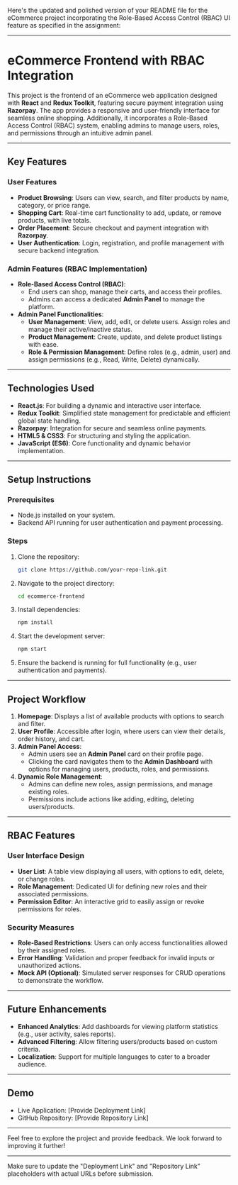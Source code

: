 Here's the updated and polished version of your README file for the eCommerce project incorporating the Role-Based Access Control (RBAC) UI feature as specified in the assignment:

---

# **eCommerce Frontend with RBAC Integration**

This project is the frontend of an eCommerce web application designed with **React** and **Redux Toolkit**, featuring secure payment integration using **Razorpay**. The app provides a responsive and user-friendly interface for seamless online shopping. Additionally, it incorporates a Role-Based Access Control (RBAC) system, enabling admins to manage users, roles, and permissions through an intuitive admin panel.

---

## **Key Features**

### **User Features**
- **Product Browsing**: Users can view, search, and filter products by name, category, or price range.
- **Shopping Cart**: Real-time cart functionality to add, update, or remove products, with live totals.
- **Order Placement**: Secure checkout and payment integration with **Razorpay**.
- **User Authentication**: Login, registration, and profile management with secure backend integration.

### **Admin Features (RBAC Implementation)**
- **Role-Based Access Control (RBAC)**: 
  - End users can shop, manage their carts, and access their profiles.
  - Admins can access a dedicated **Admin Panel** to manage the platform.
- **Admin Panel Functionalities**:
  - **User Management**: View, add, edit, or delete users. Assign roles and manage their active/inactive status.
  - **Product Management**: Create, update, and delete product listings with ease.
  - **Role & Permission Management**: Define roles (e.g., admin, user) and assign permissions (e.g., Read, Write, Delete) dynamically.

---

## **Technologies Used**

- **React.js**: For building a dynamic and interactive user interface.
- **Redux Toolkit**: Simplified state management for predictable and efficient global state handling.
- **Razorpay**: Integration for secure and seamless online payments.
- **HTML5 & CSS3**: For structuring and styling the application.
- **JavaScript (ES6)**: Core functionality and dynamic behavior implementation.

---

## **Setup Instructions**

### Prerequisites
- Node.js installed on your system.
- Backend API running for user authentication and payment processing.

### Steps
1. Clone the repository:
   ```bash
   git clone https://github.com/your-repo-link.git
   ```
2. Navigate to the project directory:
   ```bash
   cd ecommerce-frontend
   ```
3. Install dependencies:
   ```bash
   npm install
   ```
4. Start the development server:
   ```bash
   npm start
   ```
5. Ensure the backend is running for full functionality (e.g., user authentication and payments).

---

## **Project Workflow**

1. **Homepage**: Displays a list of available products with options to search and filter.
2. **User Profile**: Accessible after login, where users can view their details, order history, and cart.
3. **Admin Panel Access**:
   - Admin users see an **Admin Panel** card on their profile page.
   - Clicking the card navigates them to the **Admin Dashboard** with options for managing users, products, roles, and permissions.
4. **Dynamic Role Management**:
   - Admins can define new roles, assign permissions, and manage existing roles.
   - Permissions include actions like adding, editing, deleting users/products.

---

## **RBAC Features**

### **User Interface Design**
- **User List**: A table view displaying all users, with options to edit, delete, or change roles.
- **Role Management**: Dedicated UI for defining new roles and their associated permissions.
- **Permission Editor**: An interactive grid to easily assign or revoke permissions for roles.

### **Security Measures**
- **Role-Based Restrictions**: Users can only access functionalities allowed by their assigned roles.
- **Error Handling**: Validation and proper feedback for invalid inputs or unauthorized actions.
- **Mock API (Optional)**: Simulated server responses for CRUD operations to demonstrate the workflow.

---

## **Future Enhancements**
- **Enhanced Analytics**: Add dashboards for viewing platform statistics (e.g., user activity, sales reports).
- **Advanced Filtering**: Allow filtering users/products based on custom criteria.
- **Localization**: Support for multiple languages to cater to a broader audience.

---

## **Demo**

- Live Application: [Provide Deployment Link]
- GitHub Repository: [Provide Repository Link]

---

Feel free to explore the project and provide feedback. We look forward to improving it further!

--- 

Make sure to update the "Deployment Link" and "Repository Link" placeholders with actual URLs before submission.
